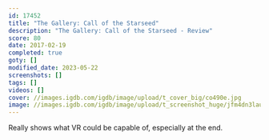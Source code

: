 ```yaml
---
id: 17452
title: "The Gallery: Call of the Starseed"
description: "The Gallery: Call of the Starseed - Review"
score: 80
date: 2017-02-19
completed: true
goty: []
modified_date: 2023-05-22
screenshots: []
tags: []
videos: []
cover: //images.igdb.com/igdb/image/upload/t_cover_big/co490e.jpg
image: //images.igdb.com/igdb/image/upload/t_screenshot_huge/jfm4dn3lauanz3ioy9yv.jpg
---
```

Really shows what VR could be capable of, especially at the end.